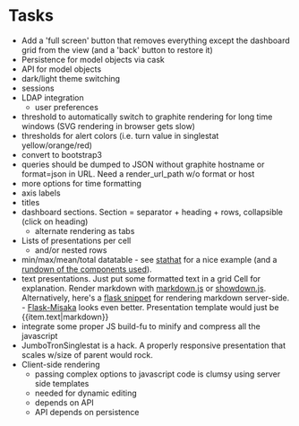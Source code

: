 # Tasks

- Add a 'full screen' button that removes everything except the
  dashboard grid from the view (and a 'back' button to restore it)
- Persistence for model objects via cask
- API for model objects
- dark/light theme switching
- sessions
- LDAP integration
  - user preferences
- threshold to automatically switch to graphite rendering for long
  time windows (SVG rendering in browser gets slow)
- thresholds for alert colors (i.e. turn value in singlestat yellow/orange/red)
- convert to bootstrap3
- queries should be dumped to JSON without graphite hostname or
  format=json in URL. Need a render_url_path w/o format or host
- more options for time formatting
- axis labels
- titles
- dashboard sections. Section = separator + heading + rows, collapsible (click on heading)
  - alternate rendering as tabs
- Lists of presentations per cell
  - and/or nested rows
- min/max/mean/total datatable - see
  [stathat](http://blog.stathat.com/2014/04/09/web-app-interface-changes-stats.html)
  for a nice example (and a
  [rundown of the components used](http://blog.stathat.com/2014/04/10/whats-powering-the-new-web-interface.html)).
- text presentations. Just put some formatted text in a grid Cell for
  explanation. Render markdown with
  [markdown.js](https://github.com/evilstreak/markdown-js) or
  [showdown.js](https://github.com/coreyti/showdown). Alternatively,
  here's a [flask snippet](http://flask.pocoo.org/snippets/19/) for
  rendering markdown server-side.
      - [Flask-Misaka](https://flask-misaka.readthedocs.org/en/latest/)
        looks even better. Presentation template would just be
        {{item.text|markdown}}
- integrate some proper JS build-fu to minify and compress all the javascript
- JumboTronSinglestat is a hack. A properly responsive presentation
  that scales w/size of parent would rock.
- Client-side rendering
  - passing complex options to javascript code is clumsy using server side templates
  - needed for dynamic editing
  - depends on API
  - API depends on persistence
